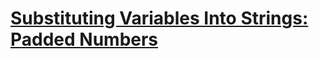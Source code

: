 # [Substituting Variables Into Strings: Padded Numbers](https://www.codewars.com/kata/substituting-variables-into-strings-padded-numbers/)
